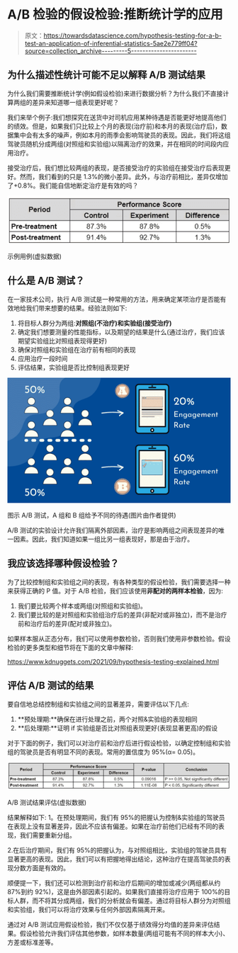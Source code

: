 # A/B 检验的假设检验:推断统计学的应用

> 原文：<https://towardsdatascience.com/hypothesis-testing-for-a-b-test-an-application-of-inferential-statistics-5ae2e779ff04?source=collection_archive---------5----------------------->

## 为什么描述性统计可能不足以解释 A/B 测试结果

为什么我们需要推断统计学(例如假设检验)来进行数据分析？为什么我们不直接计算两组的差异来知道哪一组表现更好呢？

我们来举个例子:我们想探究在送货中对司机应用某种待遇是否能更好地提高他们的绩效。但是，如果我们只比较上个月的表现(治疗前)和本月的表现(治疗后)，数据集中会有太多的噪声，例如本月的雨季会影响驾驶员的表现。因此，我们将这组驾驶员随机分成两组(对照组和实验组)以隔离治疗的效果，并在相同的时间段内应用治疗。

接受治疗后，我们想比较两组的表现，是否接受治疗的实验组在接受治疗后表现更好。然而，我们看到的只是 1.3%的微小差异。此外，与治疗前相比，差异仅增加了+0.8%。我们能自信地断定治疗是有效的吗？

![](img/e2680d09b6f7e0b37630ac99641f3760.png)

示例用例(虚拟数据)

## 什么是 A/B 测试？

在一家技术公司，执行 A/B 测试是一种常用的方法，用来确定某项治疗是否能有效地给我们带来想要的结果。经验法则如下:

1.  将目标人群分为两组:**对照组(不治疗)和实验组(接受治疗)**
2.  确定我们想要测量的性能指标，以及期望的结果是什么(通过治疗，我们应该期望实验组比对照组表现得更好)
3.  确保对照组和实验组在治疗前有相同的表现
4.  应用治疗一段时间
5.  评估结果，实验组是否比控制组表现更好

![](img/938365e4bbe02574f001166c75d23dc2.png)

图示 A/B 测试，A 组和 B 组给予不同的待遇(图片由作者提供)

A/B 测试的实验设计允许我们隔离外部因素，治疗是影响两组之间表现差异的唯一因素。因此，我们知道如果一组比另一组表现好，那是由于治疗。

## 我应该选择哪种假设检验？

为了比较控制组和实验组之间的表现，有各种类型的假设检验，我们需要选择一种来获得正确的 P 值。对于 A/B 检验，我们应该使用**非配对的两样本检验**，因为:

1.  我们要比较两个样本或两组(对照组和实验组)。
2.  我们要比较的是对照组和实验组治疗后的差异(非配对或非独立)，而不是治疗前和治疗后的差异(配对或非独立)。

如果样本服从正态分布，我们可以使用参数检验，否则我们使用非参数检验。假设检验的更多类型和细节将在下面的文章中解释:

<https://www.kdnuggets.com/2021/09/hypothesis-testing-explained.html>  

## 评估 A/B 测试的结果

要自信地总结控制组和实验组之间的显著差异，需要评估以下几点:

1.  **预处理期:**确保在进行处理之前，两个对照&实验组的表现相同
2.  **后处理期:**证明 if 实验组是否比对照组表现更好(表现显著更高)的假设

对于下面的例子，我们可以对治疗前和治疗后进行假设检验，以确定控制组和实验组的驾驶员是否有明显不同的表现。常用的置信度为 95%(α= 0.05)。

![](img/ef46452d16fac7184446d32fd5a5895e.png)

A/B 测试结果评估(虚拟数据)

结果解释如下:
1。在预处理期间，我们有 95%的把握认为控制&实验组的驾驶员在表现上没有显著差异，因此不应该有偏差。如果在治疗前他们已经有不同的表现，我们需要重新分组。

2.在后治疗期间，我们有 95%的把握认为，与对照组相比，实验组的驾驶员具有显著更高的表现。因此，我们可以有把握地得出结论，这种治疗在提高驾驶员的表现分数方面是有效的。

顺便提一下，我们还可以检测到治疗前和治疗后期间的增加或减少(两组都从约 87%到约 92%)，这是由外部因素引起的。如果我们直接将治疗应用于 100%的目标人群，而不将其分成两组，我们的分析就会有偏差。通过将目标人群分为对照组和实验组，我们可以将治疗效果与任何外部因素隔离开来。

通过对 A/B 测试应用假设检验，我们不仅仅基于绩效得分均值的差异来评估结果。假设检验允许我们评估其他参数，如样本数量(两组可能有不同的样本大小)、方差或标准差等。